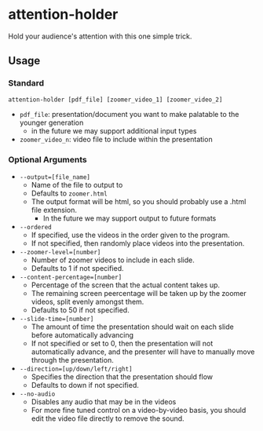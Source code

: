 # attention-holder

Hold your audience's attention with this one simple trick.

<!-- add example of running the command with an example output slideshow  -->

## Usage

### Standard 
```
attention-holder [pdf_file] [zoomer_video_1] [zoomer_video_2] 
```

- `pdf_file`: presentation/document you want to make palatable to the younger generation
    - in the future we may support additional input types
- `zoomer_video_n`: video file to include within the presentation

### Optional Arguments

- `--output=[file_name]`
    - Name of the file to output to
    - Defaults to `zoomer.html`
    - The output format will be html, so you should probably use a .html file extension.
        - In the future we may support output to future formats
- `--ordered`
    - If specified, use the videos in the order given to the program. 
    - If not specified, then randomly place videos into the presentation.
- `--zoomer-level=[number]`
    - Number of zoomer videos to include in each slide.
    - Defaults to 1 if not specified.
- `--content-percentage=[number]`
    - Percentage of the screen that the actual content takes up.
    - The remaining screen peercentage will be taken up by the zoomer videos, split evenly amongst them.
    - Defaults to 50 if not specified.
- `--slide-time=[number]`
    - The amount of time the presentation should wait on each slide before automatically advancing
    - If not specified or set to 0, then the presentation will not automatically advance, and the presenter will have to manually move through the presentation.
- `--direction=[up/down/left/right]`
    - Specifies the direction that the presentation should flow
    - Defaults to down if not specified.
- `--no-audio`
    - Disables any audio that may be in the videos
    - For more fine tuned control on a video-by-video basis, you should edit the video file directly to remove the sound.